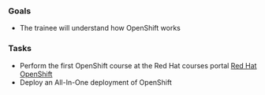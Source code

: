 ### Goals
-  The trainee will understand how OpenShift works


### Tasks
- Perform the first OpenShift course at the Red Hat courses portal [Red Hat OpenShift](https://rol.redhat.com/rol/app/courses/do180-4.6/pages/pr01)
- Deploy an All-In-One deployment of OpenShift
